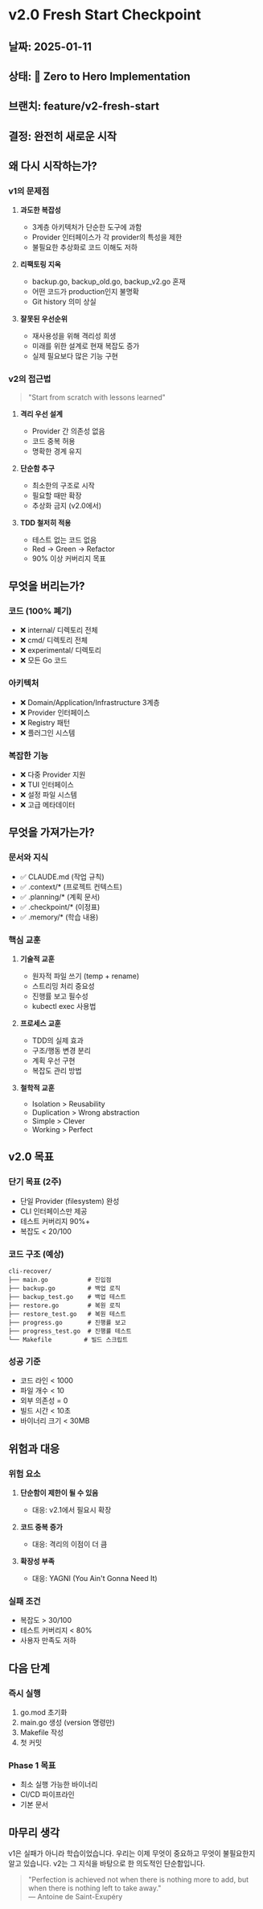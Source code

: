 # v2.0 Fresh Start Checkpoint

## 날짜: 2025-01-11
## 상태: 🚀 Zero to Hero Implementation
## 브랜치: feature/v2-fresh-start
## 결정: 완전히 새로운 시작

## 왜 다시 시작하는가?

### v1의 문제점
1. **과도한 복잡성**
   - 3계층 아키텍처가 단순한 도구에 과함
   - Provider 인터페이스가 각 provider의 특성을 제한
   - 불필요한 추상화로 코드 이해도 저하

2. **리팩토링 지옥**
   - backup.go, backup_old.go, backup_v2.go 혼재
   - 어떤 코드가 production인지 불명확
   - Git history 의미 상실

3. **잘못된 우선순위**
   - 재사용성을 위해 격리성 희생
   - 미래를 위한 설계로 현재 복잡도 증가
   - 실제 필요보다 많은 기능 구현

### v2의 접근법
> "Start from scratch with lessons learned"

1. **격리 우선 설계**
   - Provider 간 의존성 없음
   - 코드 중복 허용
   - 명확한 경계 유지

2. **단순함 추구**
   - 최소한의 구조로 시작
   - 필요할 때만 확장
   - 추상화 금지 (v2.0에서)

3. **TDD 철저히 적용**
   - 테스트 없는 코드 없음
   - Red → Green → Refactor
   - 90% 이상 커버리지 목표

## 무엇을 버리는가?

### 코드 (100% 폐기)
- ❌ internal/ 디렉토리 전체
- ❌ cmd/ 디렉토리 전체
- ❌ experimental/ 디렉토리
- ❌ 모든 Go 코드

### 아키텍처
- ❌ Domain/Application/Infrastructure 3계층
- ❌ Provider 인터페이스
- ❌ Registry 패턴
- ❌ 플러그인 시스템

### 복잡한 기능
- ❌ 다중 Provider 지원
- ❌ TUI 인터페이스
- ❌ 설정 파일 시스템
- ❌ 고급 메타데이터

## 무엇을 가져가는가?

### 문서와 지식
- ✅ CLAUDE.md (작업 규칙)
- ✅ .context/* (프로젝트 컨텍스트)
- ✅ .planning/* (계획 문서)
- ✅ .checkpoint/* (이정표)
- ✅ .memory/* (학습 내용)

### 핵심 교훈
1. **기술적 교훈**
   - 원자적 파일 쓰기 (temp + rename)
   - 스트리밍 처리 중요성
   - 진행률 보고 필수성
   - kubectl exec 사용법

2. **프로세스 교훈**
   - TDD의 실제 효과
   - 구조/행동 변경 분리
   - 계획 우선 구현
   - 복잡도 관리 방법

3. **철학적 교훈**
   - Isolation > Reusability
   - Duplication > Wrong abstraction
   - Simple > Clever
   - Working > Perfect

## v2.0 목표

### 단기 목표 (2주)
- 단일 Provider (filesystem) 완성
- CLI 인터페이스만 제공
- 테스트 커버리지 90%+
- 복잡도 < 20/100

### 코드 구조 (예상)
```
cli-recover/
├── main.go           # 진입점
├── backup.go         # 백업 로직
├── backup_test.go    # 백업 테스트
├── restore.go        # 복원 로직
├── restore_test.go   # 복원 테스트
├── progress.go       # 진행률 보고
├── progress_test.go  # 진행률 테스트
└── Makefile         # 빌드 스크립트
```

### 성공 기준
- 코드 라인 < 1000
- 파일 개수 < 10
- 외부 의존성 = 0
- 빌드 시간 < 10초
- 바이너리 크기 < 30MB

## 위험과 대응

### 위험 요소
1. **단순함이 제한이 될 수 있음**
   - 대응: v2.1에서 필요시 확장

2. **코드 중복 증가**
   - 대응: 격리의 이점이 더 큼

3. **확장성 부족**
   - 대응: YAGNI (You Ain't Gonna Need It)

### 실패 조건
- 복잡도 > 30/100
- 테스트 커버리지 < 80%
- 사용자 만족도 저하

## 다음 단계

### 즉시 실행
1. go.mod 초기화
2. main.go 생성 (version 명령만)
3. Makefile 작성
4. 첫 커밋

### Phase 1 목표
- 최소 실행 가능한 바이너리
- CI/CD 파이프라인
- 기본 문서

## 마무리 생각

v1은 실패가 아니라 학습이었습니다. 우리는 이제 무엇이 중요하고 무엇이 불필요한지 알고 있습니다. v2는 그 지식을 바탕으로 한 의도적인 단순함입니다.

> "Perfection is achieved not when there is nothing more to add, but when there is nothing left to take away."  
> — Antoine de Saint-Exupéry